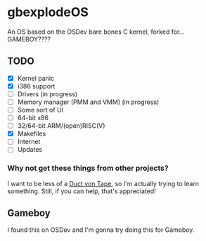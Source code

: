 # gbexplodeOS
An OS based on the OSDev bare bones C kernel, forked for... GAMEBOY????
## TODO
- [x] Kernel panic
- [x] i386 support
- [ ] Drivers (in progress)
- [ ] Memory manager (PMM and VMM) (in progress)
- [ ] Some sort of UI
- [ ] 64-bit x86
- [ ] 32/64-bit ARM/(open)RISC(V)
- [x] Makefiles
- [ ] Internet
- [ ] Updates
### Why not get these things from other projects?
I want to be less of a [Duct von Tape](https://wiki.osdev.org/Duct_von_Tape), so I'm actually trying to learn something. Still, if you can help, that's appreciated!
## Gameboy
I found this on OSDev and I'm gonna try doing this for Gameboy.
